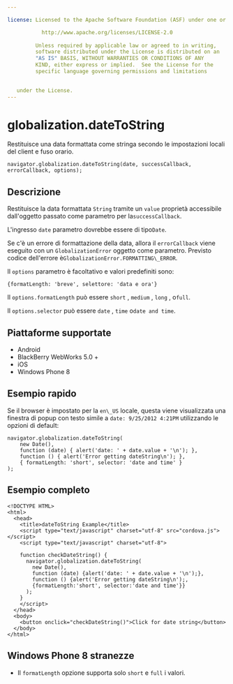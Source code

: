 ```yaml
---

license: Licensed to the Apache Software Foundation (ASF) under one or more contributor license agreements. See the NOTICE file distributed with this work for additional information regarding copyright ownership. The ASF licenses this file to you under the Apache License, Version 2.0 (the "License"); you may not use this file except in compliance with the License. You may obtain a copy of the License at

           http://www.apache.org/licenses/LICENSE-2.0
    
         Unless required by applicable law or agreed to in writing,
         software distributed under the License is distributed on an
         "AS IS" BASIS, WITHOUT WARRANTIES OR CONDITIONS OF ANY
         KIND, either express or implied.  See the License for the
         specific language governing permissions and limitations
    

   under the License.
---
```


# globalization.dateToString

Restituisce una data formattata come stringa secondo le impostazioni locali del client e fuso orario.

    navigator.globalization.dateToString(date, successCallback, errorCallback, options);
    

## Descrizione

Restituisce la data formattata `String` tramite un `value` proprietà accessibile dall'oggetto passato come parametro per la`successCallback`.

L'ingresso `date` parametro dovrebbe essere di tipo`Date`.

Se c'è un errore di formattazione della data, allora il `errorCallback` viene eseguito con un `GlobalizationError` oggetto come parametro. Previsto codice dell'errore è`GlobalizationError.FORMATTING\_ERROR`.

Il `options` parametro è facoltativo e valori predefiniti sono:

    {formatLength: 'breve', selettore: 'data e ora'}
    

Il `options.formatLength` può essere `short` , `medium` , `long` , o`full`.

Il `options.selector` può essere `date` , `time` o`date and time`.

## Piattaforme supportate

*   Android
*   BlackBerry WebWorks 5.0 +
*   iOS
*   Windows Phone 8

## Esempio rapido

Se il browser è impostato per la `en\_US` locale, questa viene visualizzata una finestra di popup con testo simile a `date: 9/25/2012 4:21PM` utilizzando le opzioni di default:

    navigator.globalization.dateToString(
        new Date(),
        function (date) { alert('date: ' + date.value + '\n'); },
        function () { alert('Error getting dateString\n'); },
        { formatLength: 'short', selector: 'date and time' }
    );
    

## Esempio completo

    <!DOCTYPE HTML>
    <html>
      <head>
        <title>dateToString Example</title>
        <script type="text/javascript" charset="utf-8" src="cordova.js"></script>
        <script type="text/javascript" charset="utf-8">
    
        function checkDateString() {
          navigator.globalization.dateToString(
            new Date(),
            function (date) {alert('date: ' + date.value + '\n');},
            function () {alert('Error getting dateString\n');,
            {formatLength:'short', selector:'date and time'}}
          );
        }
        </script>
      </head>
      <body>
        <button onclick="checkDateString()">Click for date string</button>
      </body>
    </html>
    

## Windows Phone 8 stranezze

*   Il `formatLength` opzione supporta solo `short` e `full` i valori.